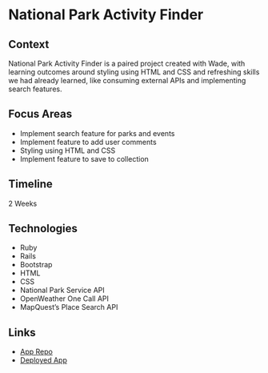 # National Park Activity Finder

## Context

National Park Activity Finder is a paired project created with Wade, with learning outcomes around styling using HTML and CSS and refreshing skills we had already learned, like consuming external APIs and implementing search features.

## Focus Areas

- Implement search feature for parks and events
- Implement feature to add user comments
- Styling using HTML and CSS
- Implement feature to save to collection

## Timeline
2 Weeks

## Technologies
- Ruby
- Rails
- Bootstrap
- HTML
- CSS
- National Park Service API
- OpenWeather One Call API
- MapQuest’s Place Search API

## Links
- [App Repo](https://github.com/arnaldoaparicio/NP_Activity_Finder)
- [Deployed App](https://national-park-events-finder.fly.dev/)